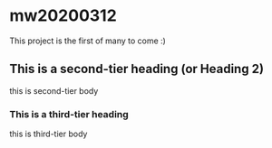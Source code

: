 # mw20200312
This project is the first of many to come :)

## This is a second-tier heading (or Heading 2)
this is second-tier body

### This is a third-tier heading
this is third-tier body
